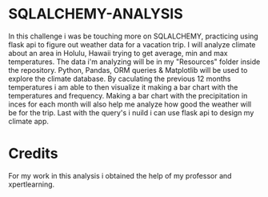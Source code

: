 # SQLALCHEMY-ANALYSIS
In this challenge i was be touching more on SQLALCHEMY, practicing using flask api to figure out weather data for a vacation trip. I will analyze climate about an area in Holulu, Hawaii trying to get average, min and max temperatures. The data i'm analyzing will be in my "Resources" folder inside the repository. Python, Pandas, ORM queries & Matplotlib will be used to explore the climate database. By caculating the previous 12 months temperatures i am able to then visualize it making a bar chart with the temperatures and frequency. Making a bar chart with the precipitation in inces for each month will also help me analyze how good the weather will be for the trip. Last with the query's i nuild i can use flask api to design my climate app.





# Credits
For my work in this analysis i obtained the help of my professor and xpertlearning.